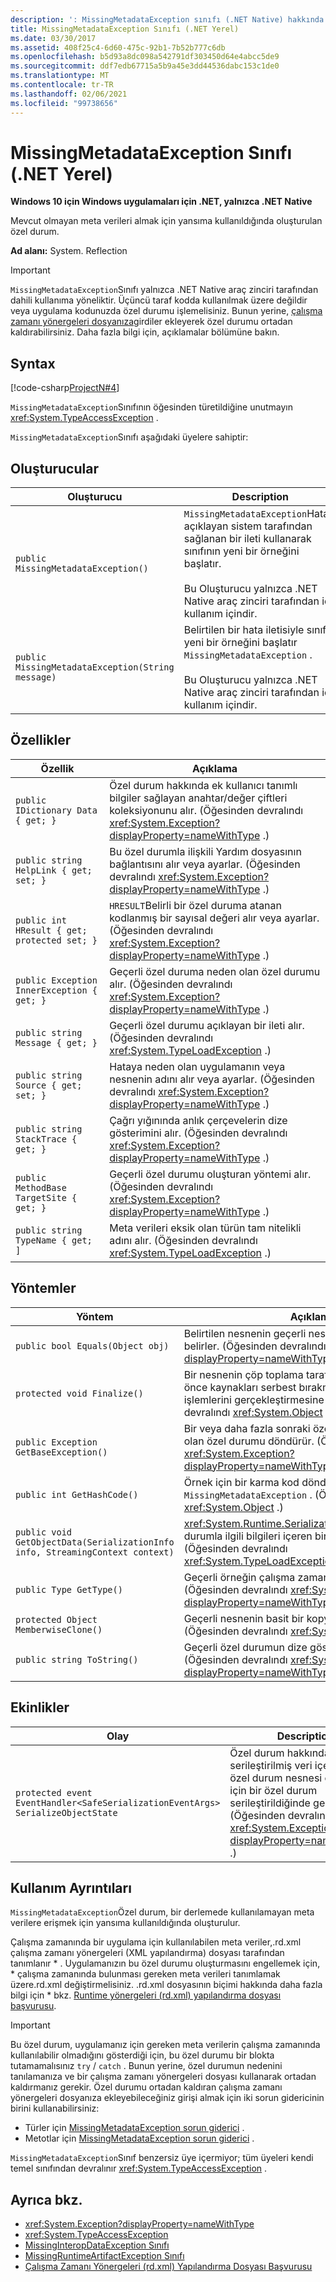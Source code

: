 ```yaml
---
description: ': MissingMetadataException sınıfı (.NET Native) hakkında daha fazla bilgi'
title: MissingMetadataException Sınıfı (.NET Yerel)
ms.date: 03/30/2017
ms.assetid: 408f25c4-6d60-475c-92b1-7b52b777c6db
ms.openlocfilehash: b5d93a8dc098a542791df303450d64e4abcc5de9
ms.sourcegitcommit: ddf7edb67715a5b9a45e3dd44536dabc153c1de0
ms.translationtype: MT
ms.contentlocale: tr-TR
ms.lasthandoff: 02/06/2021
ms.locfileid: "99738656"
---
```

# <a name="missingmetadataexception-class-net-native"></a>MissingMetadataException Sınıfı (.NET Yerel)

**Windows 10 için Windows uygulamaları için .NET, yalnızca .NET Native**

Mevcut olmayan meta verileri almak için yansıma kullanıldığında oluşturulan özel durum.

**Ad alanı:** System. Reflection

> [!IMPORTANT]
> `MissingMetadataException`Sınıfı yalnızca .NET Native araç zinciri tarafından dahili kullanıma yöneliktir. Üçüncü taraf kodda kullanılmak üzere değildir veya uygulama kodunuzda özel durumu işlemelisiniz. Bunun yerine, [çalışma zamanı yönergeleri dosyanıza](runtime-directives-rd-xml-configuration-file-reference.md)girdiler ekleyerek özel durumu ortadan kaldırabilirsiniz. Daha fazla bilgi için, açıklamalar bölümüne bakın.

## <a name="syntax"></a>Syntax

[!code-csharp[ProjectN#4](../../../samples/snippets/csharp/VS_Snippets_CLR/projectn/cs/missingmetadataexception_syntax1.cs#4)]

`MissingMetadataException`Sınıfının öğesinden türetildiğine unutmayın <xref:System.TypeAccessException> .

`MissingMetadataException`Sınıfı aşağıdaki üyelere sahiptir:

## <a name="constructors"></a>Oluşturucular

|Oluşturucu|Description|
|-----------------|-----------------|
|`public MissingMetadataException()`|`MissingMetadataException`Hatayı açıklayan sistem tarafından sağlanan bir ileti kullanarak sınıfının yeni bir örneğini başlatır.<br /><br /> Bu Oluşturucu yalnızca .NET Native araç zinciri tarafından iç kullanım içindir.|
|`public MissingMetadataException(String message)`|Belirtilen bir hata iletisiyle sınıfın yeni bir örneğini başlatır `MissingMetadataException` .<br /><br /> Bu Oluşturucu yalnızca .NET Native araç zinciri tarafından iç kullanım içindir.|

## <a name="properties"></a>Özellikler

|Özellik|Açıklama|
|--------------|-----------------|
|`public IDictionary Data { get; }`|Özel durum hakkında ek kullanıcı tanımlı bilgiler sağlayan anahtar/değer çiftleri koleksiyonunu alır. (Öğesinden devralındı <xref:System.Exception?displayProperty=nameWithType> .)|
|`public string HelpLink { get; set; }`|Bu özel durumla ilişkili Yardım dosyasının bağlantısını alır veya ayarlar. (Öğesinden devralındı <xref:System.Exception?displayProperty=nameWithType> .)|
|`public int HResult { get; protected set; }`|`HRESULT`Belirli bir özel duruma atanan kodlanmış bir sayısal değeri alır veya ayarlar. (Öğesinden devralındı <xref:System.Exception?displayProperty=nameWithType> .)|
|`public Exception InnerException { get; }`|Geçerli özel duruma neden olan özel durumu alır. (Öğesinden devralındı <xref:System.Exception?displayProperty=nameWithType> .)|
|`public string Message { get; }`|Geçerli özel durumu açıklayan bir ileti alır. (Öğesinden devralındı <xref:System.TypeLoadException> .)|
|`public string Source { get; set; }`|Hataya neden olan uygulamanın veya nesnenin adını alır veya ayarlar. (Öğesinden devralındı <xref:System.Exception?displayProperty=nameWithType> .)|
|`public string StackTrace { get; }`|Çağrı yığınında anlık çerçevelerin dize gösterimini alır. (Öğesinden devralındı <xref:System.Exception?displayProperty=nameWithType> .)|
|`public MethodBase TargetSite { get; }`|Geçerli özel durumu oluşturan yöntemi alır. (Öğesinden devralındı <xref:System.Exception?displayProperty=nameWithType> .)|
|`public string TypeName { get; ]`|Meta verileri eksik olan türün tam nitelikli adını alır. (Öğesinden devralındı <xref:System.TypeLoadException> .)|

## <a name="methods"></a>Yöntemler

|Yöntem|Açıklama|
|------------|-----------------|
|`public bool Equals(Object obj)`|Belirtilen nesnenin geçerli nesneye eşit olup olmadığını belirler.  (Öğesinden devralındı <xref:System.Exception?displayProperty=nameWithType> .)|
|`protected void Finalize()`|Bir nesnenin çöp toplama tarafından geri alınmadan önce kaynakları serbest bırakma ve diğer temizleme işlemlerini gerçekleştirmesine izin verir. (Öğesinden devralındı <xref:System.Object> .)|
|`public Exception GetBaseException()`|Bir veya daha fazla sonraki özel durumun asıl nedeni olan özel durumu döndürür. (Öğesinden devralındı <xref:System.Exception?displayProperty=nameWithType> .)|
|`public int GetHashCode()`|Örnek için bir karma kod döndürür `MissingMetadataException` .   (Öğesinden devralındı <xref:System.Object> .)|
|`public void GetObjectData(SerializationInfo info, StreamingContext context)`|<xref:System.Runtime.Serialization.SerializationInfo>Özel durumla ilgili bilgileri içeren bir nesne ayarlar.  (Öğesinden devralındı <xref:System.TypeLoadException> .)|
|`public Type GetType()`|Geçerli örneğin çalışma zamanı türünü alır. (Öğesinden devralındı <xref:System.Exception?displayProperty=nameWithType> .)|
|`protected Object MemberwiseClone()`|Geçerli nesnenin basit bir kopyasını oluşturur. (Öğesinden devralındı <xref:System.Object> .)|
|`public string ToString()`|Geçerli özel durumun dize gösterimini döndürür. (Öğesinden devralındı <xref:System.Exception?displayProperty=nameWithType> .)|

## <a name="events"></a>Ekinlikler

|Olay|Description|
|-----------|-----------------|
|`protected event EventHandler<SafeSerializationEventArgs> SerializeObjectState`|Özel durum hakkında serileştirilmiş veri içeren bir özel durum nesnesi oluşturmak için bir özel durum serileştirildiğinde gerçekleşir. (Öğesinden devralındı <xref:System.Exception?displayProperty=nameWithType> .)|

## <a name="usage-details"></a>Kullanım Ayrıntıları

`MissingMetadataException`Özel durum, bir derlemede kullanılamayan meta verilere erişmek için yansıma kullanıldığında oluşturulur.

Çalışma zamanında bir uygulama için kullanılabilen meta veriler,.rd.xml çalışma zamanı yönergeleri (XML yapılandırma) dosyası tarafından tanımlanır \* . Uygulamanızın bu özel durumu oluşturmasını engellemek için, \* çalışma zamanında bulunması gereken meta verileri tanımlamak üzere.rd.xml değiştirmelisiniz. .rd.xml dosyasının biçimi hakkında daha fazla bilgi için \* bkz. [Runtime yönergeleri (rd.xml) yapılandırma dosyası başvurusu](runtime-directives-rd-xml-configuration-file-reference.md).

> [!IMPORTANT]
> Bu özel durum, uygulamanız için gereken meta verilerin çalışma zamanında kullanılabilir olmadığını gösterdiği için, bu özel durumu bir blokta tutamamalısınız `try` / `catch` . Bunun yerine, özel durumun nedenini tanılamanıza ve bir çalışma zamanı yönergeleri dosyası kullanarak ortadan kaldırmanız gerekir. Özel durumu ortadan kaldıran çalışma zamanı yönergeleri dosyanıza ekleyebileceğiniz girişi almak için iki sorun gidericinin birini kullanabilirsiniz:
>
> - Türler için [MissingMetadataException sorun giderici](https://dotnet.github.io/native/troubleshooter/type.html) .
> - Metotlar için [MissingMetadataException sorun giderici](https://dotnet.github.io/native/troubleshooter/method.html) .

`MissingMetadataException`Sınıf benzersiz üye içermiyor; tüm üyeleri kendi temel sınıfından devralınır <xref:System.TypeAccessException> .

## <a name="see-also"></a>Ayrıca bkz.

- <xref:System.Exception?displayProperty=nameWithType>
- <xref:System.TypeAccessException>
- [MissingInteropDataException Sınıfı](missinginteropdataexception-class-net-native.md)
- [MissingRuntimeArtifactException Sınıfı](missingruntimeartifactexception-class-net-native.md)
- [Çalışma Zamanı Yönergeleri (rd.xml) Yapılandırma Dosyası Başvurusu](runtime-directives-rd-xml-configuration-file-reference.md)
